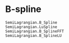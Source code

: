# B-spline


```@docs
SemiLagrangian.B_Spline
SemiLagrangian.LuSpline
SemiLagrangian.B_SplineFFT
SemiLagrangian.B_SplineLU
```
